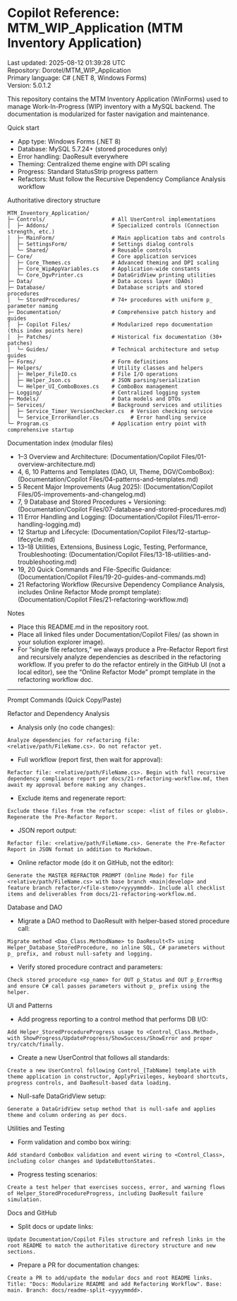 ﻿# Copilot Reference: MTM_WIP_Application (MTM Inventory Application)

Last updated: 2025-08-12 01:39:28 UTC  
Repository: Dorotel/MTM_WIP_Application  
Primary language: C# (.NET 8, Windows Forms)  
Version: 5.0.1.2

This repository contains the MTM Inventory Application (WinForms) used to manage Work-In-Progress (WIP) inventory with a MySQL backend. The documentation is modularized for faster navigation and maintenance.

Quick start
- App type: Windows Forms (.NET 8)
- Database: MySQL 5.7.24+ (stored procedures only)
- Error handling: DaoResult<T> everywhere
- Theming: Centralized theme engine with DPI scaling
- Progress: Standard StatusStrip progress pattern
- Refactors: Must follow the Recursive Dependency Compliance Analysis workflow

Authoritative directory structure
```
MTM_Inventory_Application/
├─ Controls/                     # All UserControl implementations
│  ├─ Addons/                    # Specialized controls (Connection strength, etc.)
│  ├─ MainForm/                  # Main application tabs and controls
│  ├─ SettingsForm/              # Settings dialog controls
│  └─ Shared/                    # Reusable controls
├─ Core/                         # Core application services
│  ├─ Core_Themes.cs             # Advanced theming and DPI scaling
│  ├─ Core_WipAppVariables.cs    # Application-wide constants
│  └─ Core_DgvPrinter.cs         # DataGridView printing utilities
├─ Data/                         # Data access layer (DAOs)
├─ Database/                     # Database scripts and stored procedures
│  └─ StoredProcedures/          # 74+ procedures with uniform p_ parameter naming
├─ Documentation/                # Comprehensive patch history and guides
│  ├─ Copilot Files/             # Modularized repo documentation (this index points here)
│  ├─ Patches/                   # Historical fix documentation (30+ patches)
│  └─ Guides/                    # Technical architecture and setup guides
├─ Forms/                        # Form definitions
├─ Helpers/                      # Utility classes and helpers
│  ├─ Helper_FileIO.cs           # File I/O operations
│  ├─ Helper_Json.cs             # JSON parsing/serialization
│  └─ Helper_UI_ComboBoxes.cs    # ComboBox management
├─ Logging/                      # Centralized logging system
├─ Models/                       # Data models and DTOs
├─ Services/                     # Background services and utilities
│  ├─ Service_Timer_VersionChecker.cs  # Version checking service
│  └─ Service_ErrorHandler.cs          # Error handling service
└─ Program.cs                    # Application entry point with comprehensive startup
```

Documentation index (modular files)
- 1–3 Overview and Architecture: (Documentation/Copilot Files/01-overview-architecture.md)
- 4, 6, 10 Patterns and Templates (DAO, UI, Theme, DGV/ComboBox): (Documentation/Copilot Files/04-patterns-and-templates.md)
- 5 Recent Major Improvements (Aug 2025): (Documentation/Copilot Files/05-improvements-and-changelog.md)
- 7, 9 Database and Stored Procedures + Versioning: (Documentation/Copilot Files/07-database-and-stored-procedures.md)
- 11 Error Handling and Logging: (Documentation/Copilot Files/11-error-handling-logging.md)
- 12 Startup and Lifecycle: (Documentation/Copilot Files/12-startup-lifecycle.md)
- 13–18 Utilities, Extensions, Business Logic, Testing, Performance, Troubleshooting: (Documentation/Copilot Files/13-18-utilities-and-troubleshooting.md)
- 19, 20 Quick Commands and File-Specific Guidance: (Documentation/Copilot Files/19-20-guides-and-commands.md)
- 21 Refactoring Workflow (Recursive Dependency Compliance Analysis, includes Online Refactor Mode prompt template): (Documentation/Copilot Files/21-refactoring-workflow.md)

Notes
- Place this README.md in the repository root.
- Place all linked files under Documentation/Copilot Files/ (as shown in your solution explorer image).
- For “single file refactors,” we always produce a Pre-Refactor Report first and recursively analyze dependencies as described in the refactoring workflow. If you prefer to do the refactor entirely in the GitHub UI (not a local editor), see the “Online Refactor Mode” prompt template in the refactoring workflow doc.

---

Prompt Commands (Quick Copy/Paste)

Refactor and Dependency Analysis
- Analysis only (no code changes):
```
Analyze dependencies for refactoring file: <relative/path/FileName.cs>. Do not refactor yet.
```
- Full workflow (report first, then wait for approval):
```
Refactor file: <relative/path/FileName.cs>. Begin with full recursive dependency compliance report per docs/21-refactoring-workflow.md, then await my approval before making any changes.
```
- Exclude items and regenerate report:
```
Exclude these files from the refactor scope: <list of files or globs>. Regenerate the Pre-Refactor Report.
```
- JSON report output:
```
Refactor file: <relative/path/FileName.cs>. Generate the Pre-Refactor Report in JSON format in addition to Markdown.
```
- Online refactor mode (do it on GitHub, not the editor):
```
Generate the MASTER REFRACTOR PROMPT (Online Mode) for file <relative/path/FileName.cs> with base branch <main|develop> and feature branch refactor/<file-stem>/<yyyymmdd>. Include all checklist items and deliverables from docs/21-refactoring-workflow.md.
```

Database and DAO
- Migrate a DAO method to DaoResult<T> with helper-based stored procedure call:
```
Migrate method <Dao_Class.MethodName> to DaoResult<T> using Helper_Database_StoredProcedure, no inline SQL, C# parameters without p_ prefix, and robust null-safety and logging.
```
- Verify stored procedure contract and parameters:
```
Check stored procedure <sp_name> for OUT p_Status and OUT p_ErrorMsg and ensure C# call passes parameters without p_ prefix using the helper.
```

UI and Patterns
- Add progress reporting to a control method that performs DB I/O:
```
Add Helper_StoredProcedureProgress usage to <Control_Class.Method>, with ShowProgress/UpdateProgress/ShowSuccess/ShowError and proper try/catch/finally.
```
- Create a new UserControl that follows all standards:
```
Create a new UserControl following Control_[TabName] template with theme application in constructor, ApplyPrivileges, keyboard shortcuts, progress controls, and DaoResult-based data loading.
```
- Null-safe DataGridView setup:
```
Generate a DataGridView setup method that is null-safe and applies theme and column ordering as per docs.
```

Utilities and Testing
- Form validation and combo box wiring:
```
Add standard ComboBox validation and event wiring to <Control_Class>, including color changes and UpdateButtonStates.
```
- Progress testing scenarios:
```
Create a test helper that exercises success, error, and warning flows of Helper_StoredProcedureProgress, including DaoResult failure simulation.
```

Docs and GitHub
- Split docs or update links:
```
Update Documentation/Copilot Files structure and refresh links in the root README to match the authoritative directory structure and new sections.
```
- Prepare a PR for documentation changes:
```
Create a PR to add/update the modular docs and root README links. Title: "Docs: Modularize README and add Refactoring Workflow". Base: main. Branch: docs/readme-split-<yyyymmdd>.
```
